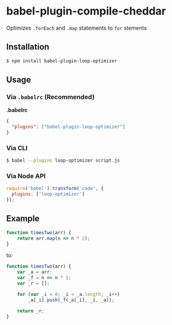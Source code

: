# babel-plugin-compile-cheddar

Optimizes `.forEach` and `.map` statements to `for` stements

## Installation

```sh
$ npm install babel-plugin-loop-optimizer
```

## Usage

### Via `.babelrc` (Recommended)

**.babelrc**

```json
{
  "plugins": ["babel-plugin-loop-optimizer"]
}
```

### Via CLI

```sh
$ babel --plugins loop-optimizer script.js
```

### Via Node API

```javascript
require('babel').transform('code', {
  plugins: ['loop-optimizer']
});
```

## Example

```js
function timesTwo(arr) {
	return arr.map(n => n * 2);
}
```
to:
```js
function timesTwo(arr) {
    var _a = arr;
    var _f = n => n * 2;
    var _r = [];

    for (var _i = 0; _i < _a.length; _i++)
        _a[_i].push(_f(_a[_i], _i, _a));

    return _r;
}
```
